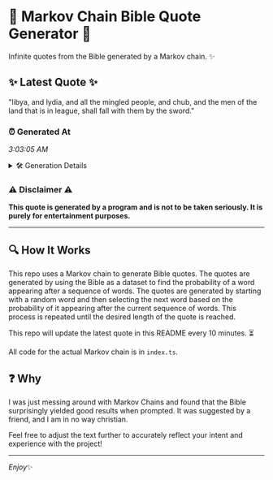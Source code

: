 # 📖 Markov Chain Bible Quote Generator 📖

Infinite quotes from the Bible generated by a Markov chain. ✨

## ✨ Latest Quote ✨
"libya, and lydia, and all the mingled people, and chub, and the men of the land that is in league, shall fall with them by the sword."

### ⏰ Generated At
*3:03:05 AM*

<details>
    <summary>🛠️ Generation Details</summary>
    <p>
        <strong>🌱 Seed:</strong> libya,<br>
        <strong>🔄 Iterations:</strong> 26<br>
        <strong>📜 Context History:</strong><br>[ libya, ]: and<br>[ libya,, and ]: lydia,<br>[ libya,, and, lydia, ]: and<br>[ libya,, and, lydia,, and ]: all<br>[ libya,, and, lydia,, and, all ]: the<br>[ libya,, and, lydia,, and, all, the ]: mingled<br>[ and, lydia,, and, all, the, mingled ]: people,<br>[ lydia,, and, all, the, mingled, people, ]: and<br>[ and, all, the, mingled, people,, and ]: chub,<br>[ all, the, mingled, people,, and, chub, ]: and<br>[ the, mingled, people,, and, chub,, and ]: the<br>[ mingled, people,, and, chub,, and, the ]: men<br>[ people,, and, chub,, and, the, men ]: of<br>[ and, chub,, and, the, men, of ]: the<br>[ chub,, and, the, men, of, the ]: land<br>[ and, the, men, of, the, land ]: that<br>[ the, men, of, the, land, that ]: is<br>[ men, of, the, land, that, is ]: in<br>[ of, the, land, that, is, in ]: league,<br>[ the, land, that, is, in, league, ]: shall<br>[ land, that, is, in, league,, shall ]: fall<br>[ that, is, in, league,, shall, fall ]: with<br>[ is, in, league,, shall, fall, with ]: them<br>[ in, league,, shall, fall, with, them ]: by<br>[ league,, shall, fall, with, them, by ]: the<br>[ shall, fall, with, them, by, the ]: sword.<br>
    </p>
</details>

### ⚠️ Disclaimer ⚠️
**This quote is generated by a program and is not to be taken seriously. It is purely for entertainment purposes.**

---

## 🔍 How It Works

This repo uses a Markov chain to generate Bible quotes. The quotes are generated by using the Bible as a dataset to find the probability of a word appearing after a sequence of words. The quotes are generated by starting with a random word and then selecting the next word based on the probability of it appearing after the current sequence of words. This process is repeated until the desired length of the quote is reached.

This repo will update the latest quote in this README every 10 minutes. ⏳

All code for the actual Markov chain is in `index.ts`.

## ❓ Why

I was just messing around with Markov Chains and found that the Bible surprisingly yielded good results when prompted. 
It was suggested by a friend, and I am in no way christian.

Feel free to adjust the text further to accurately reflect your intent and experience with the project!

---

*Enjoy*✨
